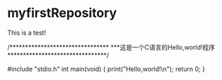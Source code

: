 # myfirstRepository
This is a test!

/********************************
***这是一个C语言的Hello,world!程序
********************************/

#include "stdio.h"
int main(void)
{
  print("Hello,world!\n");
  return 0;
}
